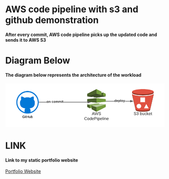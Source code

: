 # AWS code pipeline with s3 and github demonstration
#### After every commit, AWS code pipeline picks up the updated code and sends it to AWS S3

# Diagram Below
#### The diagram below represents the architecture of the workload

![Code Pipeline Diagram](https://github.com/blackxavier/code-pipeline-test/blob/main/assets/img/code-pipeline.png "Code Pipeline Diagram")

# LINK

#### Link to my static portfolio website
[Portfolio Website](http://arinze-static-website.s3-website-us-east-1.amazonaws.com/)
